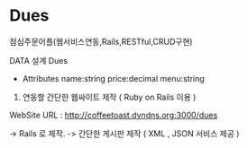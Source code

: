 Dues
====

점심주문어플(웹서비스연동,Rails,RESTful,CRUD구현)

DATA 설계
   Dues 
- Attributes
  name:string 
  price:decimal
  menu:string 

1. 연동할 간단한 웹싸이트 제작 ( Ruby on Rails 이용 ) 

WebSite URL : http://coffeetoast.dyndns.org:3000/dues

-> Rails 로 제작. 
-> 간단한 게시판 제작  ( XML , JSON 서비스 제공 ) 


